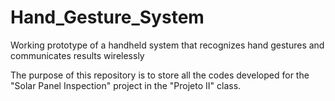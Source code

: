 # Hand_Gesture_System
Working prototype of a handheld system that recognizes hand gestures and communicates results wirelessly

The purpose of this repository is to store all the codes developed for the "Solar Panel Inspection" project in the "Projeto II" class.
